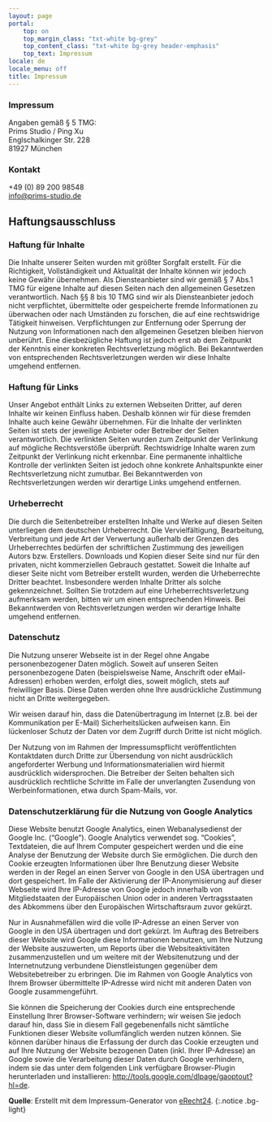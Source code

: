 ```yaml
---
layout: page
portal:
    top: on
    top_margin_class: "txt-white bg-grey"
    top_content_class: "txt-white bg-grey header-emphasis"
    top_text: Impressum
locale: de
locale_menu: off
title: Impressum
---
```


### Impressum

Angaben gemäß § 5 TMG:<br>
Prims Studio / Ping Xu<br>
Englschalkinger Str. 228<br>
81927 München<br>

### Kontakt

<i class="icon-phone icon-inline"></i>+49 (0) 89 200 98548<br>
<i class="icon-mail-alt icon-inline"></i><a href="mailto:info@prims-studio.de">info@prims-studio.de</a><br>

## Haftungsausschluss

### Haftung für Inhalte

Die Inhalte unserer Seiten wurden mit größter Sorgfalt erstellt. Für die Richtigkeit, 
Vollständigkeit und Aktualität der Inhalte können wir jedoch keine Gewähr übernehmen. 
Als Diensteanbieter sind wir gemäß § 7 Abs.1 TMG für eigene Inhalte auf diesen Seiten nach 
den allgemeinen Gesetzen verantwortlich. Nach §§ 8 bis 10 TMG sind wir als Diensteanbieter 
jedoch nicht verpflichtet, übermittelte oder gespeicherte fremde Informationen zu überwachen 
oder nach Umständen zu forschen, die auf eine rechtswidrige Tätigkeit hinweisen. Verpflichtungen 
zur Entfernung oder Sperrung der Nutzung von Informationen nach den allgemeinen Gesetzen bleiben 
hiervon unberührt. Eine diesbezügliche Haftung ist jedoch erst ab dem Zeitpunkt der Kenntnis einer 
konkreten Rechtsverletzung möglich. Bei Bekanntwerden von entsprechenden Rechtsverletzungen werden 
wir diese Inhalte umgehend entfernen.

### Haftung für Links

Unser Angebot enthält Links zu externen Webseiten Dritter, auf deren Inhalte wir keinen Einfluss haben. 
Deshalb können wir für diese fremden Inhalte auch keine Gewähr übernehmen. Für die Inhalte der verlinkten 
Seiten ist stets der jeweilige Anbieter oder Betreiber der Seiten verantwortlich. Die verlinkten Seiten 
wurden zum Zeitpunkt der Verlinkung auf mögliche Rechtsverstöße überprüft. Rechtswidrige Inhalte waren 
zum Zeitpunkt der Verlinkung nicht erkennbar. Eine permanente inhaltliche Kontrolle der verlinkten Seiten 
ist jedoch ohne konkrete Anhaltspunkte einer Rechtsverletzung nicht zumutbar. Bei Bekanntwerden von 
Rechtsverletzungen werden wir derartige Links umgehend entfernen.

### Urheberrecht

Die durch die Seitenbetreiber erstellten Inhalte und Werke auf diesen Seiten unterliegen dem deutschen Urheberrecht. 
Die Vervielfältigung, Bearbeitung, Verbreitung und jede Art der Verwertung außerhalb der Grenzen 
des Urheberrechtes bedürfen der schriftlichen Zustimmung des jeweiligen Autors bzw. Erstellers. 
Downloads und Kopien dieser Seite sind nur für den privaten, nicht kommerziellen Gebrauch gestattet. 
Soweit die Inhalte auf dieser Seite nicht vom Betreiber erstellt wurden, werden die Urheberrechte Dritter beachtet. 
Insbesondere werden Inhalte Dritter als solche gekennzeichnet. Sollten Sie trotzdem auf eine Urheberrechtsverletzung 
aufmerksam werden, bitten wir um einen entsprechenden Hinweis. Bei Bekanntwerden von Rechtsverletzungen werden wir 
derartige Inhalte umgehend entfernen.

### Datenschutz

Die Nutzung unserer Webseite ist in der Regel ohne Angabe personenbezogener Daten möglich. 
Soweit auf unseren Seiten personenbezogene Daten (beispielsweise Name, Anschrift oder eMail-Adressen) erhoben werden, 
erfolgt dies, soweit möglich, stets auf freiwilliger Basis. Diese Daten werden ohne Ihre ausdrückliche Zustimmung 
nicht an Dritte weitergegeben.

Wir weisen darauf hin, dass die Datenübertragung im Internet (z.B. bei der Kommunikation per E-Mail) Sicherheitslücken 
aufweisen kann. Ein lückenloser Schutz der Daten vor dem Zugriff durch Dritte ist nicht möglich.

Der Nutzung von im Rahmen der Impressumspflicht veröffentlichten Kontaktdaten durch Dritte zur Übersendung von nicht 
ausdrücklich angeforderter Werbung und Informationsmaterialien wird hiermit ausdrücklich widersprochen. 
Die Betreiber der Seiten behalten sich ausdrücklich rechtliche Schritte im Falle der unverlangten Zusendung 
von Werbeinformationen, etwa durch Spam-Mails, vor.

### Datenschutzerklärung für die Nutzung von Google Analytics

Diese Website benutzt Google Analytics, einen Webanalysedienst der Google Inc. (“Google”). 
Google Analytics verwendet sog. “Cookies”, Textdateien, die auf Ihrem Computer gespeichert werden und die 
eine Analyse der Benutzung der Website durch Sie ermöglichen. Die durch den Cookie erzeugten Informationen 
über Ihre Benutzung dieser Website werden in der Regel an einen Server von Google in den USA übertragen und 
dort gespeichert. Im Falle der Aktivierung der IP-Anonymisierung auf dieser Webseite wird Ihre IP-Adresse 
von Google jedoch innerhalb von Mitgliedstaaten der Europäischen Union oder in anderen Vertragsstaaten des 
Abkommens über den Europäischen Wirtschaftsraum zuvor gekürzt.

Nur in Ausnahmefällen wird die volle IP-Adresse an einen Server von Google in den USA übertragen und dort gekürzt. 
Im Auftrag des Betreibers dieser Website wird Google diese Informationen benutzen, um Ihre Nutzung der Website auszuwerten, 
um Reports über die Websiteaktivitäten zusammenzustellen und um weitere mit der Websitenutzung und der Internetnutzung 
verbundene Dienstleistungen gegenüber dem Websitebetreiber zu erbringen. Die im Rahmen von Google Analytics von Ihrem 
Browser übermittelte IP-Adresse wird nicht mit anderen Daten von Google zusammengeführt.

Sie können die Speicherung der Cookies durch eine entsprechende Einstellung Ihrer Browser-Software verhindern; 
wir weisen Sie jedoch darauf hin, dass Sie in diesem Fall gegebenenfalls nicht sämtliche Funktionen dieser Website 
vollumfänglich werden nutzen können. Sie können darüber hinaus die Erfassung der durch das Cookie erzeugten und auf 
Ihre Nutzung der Website bezogenen Daten (inkl. Ihrer IP-Adresse) an Google sowie die Verarbeitung dieser Daten durch 
Google verhindern, indem sie das unter dem folgenden Link verfügbare Browser-Plugin herunterladen und installieren: 
<a href="http://tools.google.com/dlpage/gaoptout?hl=de" target="_blank">http://tools.google.com/dlpage/gaoptout?hl=de</a>.

<b>Quelle</b>: Erstellt mit dem Impressum-Generator von [eRecht24](http://http://www.e-recht24.de/).
{:.notice .bg-light}
